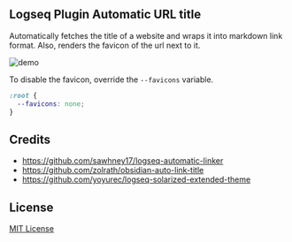 ## Logseq Plugin Automatic URL title

Automatically fetches the title of a website and wraps it into markdown link format. Also, renders the favicon of the url next to it.

![demo](demo.gif)

To disable the favicon, override the `--favicons` variable.

```css
:root {
  --favicons: none;
}
```

## Credits

- https://github.com/sawhney17/logseq-automatic-linker
- https://github.com/zolrath/obsidian-auto-link-title
- https://github.com/yoyurec/logseq-solarized-extended-theme

## License

[MIT License](./LICENSE)
